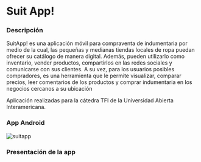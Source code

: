 # Suit App! 

### Descripción
SuitApp! es una aplicación móvil para compraventa de indumentaria por medio de la cual, las pequeñas y medianas tiendas locales de ropa puedan ofrecer su catálogo de manera digital. Además, pueden utilizarlo como inventario, vender productos, compartirlos en las redes sociales y comunicarse con sus clientes. A su vez, para los usuarios posibles compradores, es una herramienta que le permite visualizar, comparar precios, leer comentarios de los productos y comprar indumentaria en los negocios cercanos a su ubicación

Aplicación realizadas para la cátedra TFI de la Universidad Abierta Interamericana.


### App Android

![suitapp](https://user-images.githubusercontent.com/3338903/142914529-4275cbc8-4620-4c02-9863-804fc043a540.PNG)

### Presentación de la app

